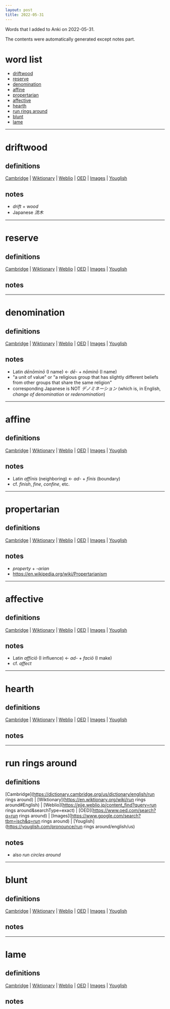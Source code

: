 ```yaml
---
layout: post
title: 2022-05-31
---
```


Words that I added to Anki on 2022-05-31.

The contents were automatically generated except notes part.
# word list
- [driftwood](#driftwood)
- [reserve](#reserve)
- [denomination](#denomination)
- [affine](#affine)
- [propertarian](#propertarian)
- [affective](#affective)
- [hearth](#hearth)
- [run rings around](#run-rings-around)
- [blunt](#blunt)
- [lame](#lame)

---

# driftwood
## definitions
[Cambridge](https://dictionary.cambridge.org/us/dictionary/english/driftwood)
|
[Wiktionary](https://en.wiktionary.org/wiki/driftwood#English)
|
[Weblio](https://ejje.weblio.jp/content_find?query=driftwood&searchType=exact)
|
[OED](https://www.oed.com/search?q=driftwood)
|
[Images](https://www.google.com/search?tbm=isch&q=driftwood)
|
[Youglish](https://youglish.com/pronounce/driftwood/english/us)

## notes
- *drift* + *wood*
- Japanese *流木*

---

# reserve
## definitions
[Cambridge](https://dictionary.cambridge.org/us/dictionary/english/reserve)
|
[Wiktionary](https://en.wiktionary.org/wiki/reserve#English)
|
[Weblio](https://ejje.weblio.jp/content_find?query=reserve&searchType=exact)
|
[OED](https://www.oed.com/search?q=reserve)
|
[Images](https://www.google.com/search?tbm=isch&q=reserve)
|
[Youglish](https://youglish.com/pronounce/reserve/english/us)

## notes

---

# denomination
## definitions
[Cambridge](https://dictionary.cambridge.org/us/dictionary/english/denomination)
|
[Wiktionary](https://en.wiktionary.org/wiki/denomination#English)
|
[Weblio](https://ejje.weblio.jp/content_find?query=denomination&searchType=exact)
|
[OED](https://www.oed.com/search?q=denomination)
|
[Images](https://www.google.com/search?tbm=isch&q=denomination)
|
[Youglish](https://youglish.com/pronounce/denomination/english/us)

## notes
- Latin *dēnōminō* (I name) <- *dē-* + *nōminō* (I name)
- "a unit of value" or "a religious group that has slightly different beliefs from other groups that share the same religion"
- corresponding Japanese is NOT *デノミネーション* (which is, in English, *change of denomination* or *redenomination*)

---

# affine
## definitions
[Cambridge](https://dictionary.cambridge.org/us/dictionary/english/affine)
|
[Wiktionary](https://en.wiktionary.org/wiki/affine#English)
|
[Weblio](https://ejje.weblio.jp/content_find?query=affine&searchType=exact)
|
[OED](https://www.oed.com/search?q=affine)
|
[Images](https://www.google.com/search?tbm=isch&q=affine)
|
[Youglish](https://youglish.com/pronounce/affine/english/us)

## notes
- Latin *affīnis* (neighboring) <- *ad-* + *fīnis* (boundary)
- cf. *finish*, *fine*, *confine*, etc.

---

# propertarian
## definitions
[Cambridge](https://dictionary.cambridge.org/us/dictionary/english/propertarian)
|
[Wiktionary](https://en.wiktionary.org/wiki/propertarian#English)
|
[Weblio](https://ejje.weblio.jp/content_find?query=propertarian&searchType=exact)
|
[OED](https://www.oed.com/search?q=propertarian)
|
[Images](https://www.google.com/search?tbm=isch&q=propertarian)
|
[Youglish](https://youglish.com/pronounce/propertarian/english/us)

## notes
- *property* + *-arian*
- <https://en.wikipedia.org/wiki/Propertarianism>

---

# affective
## definitions
[Cambridge](https://dictionary.cambridge.org/us/dictionary/english/affective)
|
[Wiktionary](https://en.wiktionary.org/wiki/affective#English)
|
[Weblio](https://ejje.weblio.jp/content_find?query=affective&searchType=exact)
|
[OED](https://www.oed.com/search?q=affective)
|
[Images](https://www.google.com/search?tbm=isch&q=affective)
|
[Youglish](https://youglish.com/pronounce/affective/english/us)

## notes
- Latin *afficiō* (I influence) <- *ad-* + *faciō* (I make)
- cf. *affect*

---

# hearth
## definitions
[Cambridge](https://dictionary.cambridge.org/us/dictionary/english/hearth)
|
[Wiktionary](https://en.wiktionary.org/wiki/hearth#English)
|
[Weblio](https://ejje.weblio.jp/content_find?query=hearth&searchType=exact)
|
[OED](https://www.oed.com/search?q=hearth)
|
[Images](https://www.google.com/search?tbm=isch&q=hearth)
|
[Youglish](https://youglish.com/pronounce/hearth/english/us)

## notes

---

# run rings around
## definitions
[Cambridge](https://dictionary.cambridge.org/us/dictionary/english/run rings around)
|
[Wiktionary](https://en.wiktionary.org/wiki/run rings around#English)
|
[Weblio](https://ejje.weblio.jp/content_find?query=run rings around&searchType=exact)
|
[OED](https://www.oed.com/search?q=run rings around)
|
[Images](https://www.google.com/search?tbm=isch&q=run rings around)
|
[Youglish](https://youglish.com/pronounce/run rings around/english/us)

## notes
- also *run circles around*

---

# blunt
## definitions
[Cambridge](https://dictionary.cambridge.org/us/dictionary/english/blunt)
|
[Wiktionary](https://en.wiktionary.org/wiki/blunt#English)
|
[Weblio](https://ejje.weblio.jp/content_find?query=blunt&searchType=exact)
|
[OED](https://www.oed.com/search?q=blunt)
|
[Images](https://www.google.com/search?tbm=isch&q=blunt)
|
[Youglish](https://youglish.com/pronounce/blunt/english/us)

## notes

---

# lame
## definitions
[Cambridge](https://dictionary.cambridge.org/us/dictionary/english/lame)
|
[Wiktionary](https://en.wiktionary.org/wiki/lame#English)
|
[Weblio](https://ejje.weblio.jp/content_find?query=lame&searchType=exact)
|
[OED](https://www.oed.com/search?q=lame)
|
[Images](https://www.google.com/search?tbm=isch&q=lame)
|
[Youglish](https://youglish.com/pronounce/lame/english/us)

## notes

